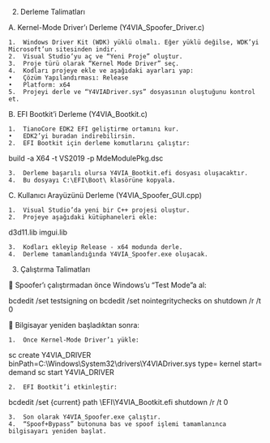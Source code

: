 2. Derleme Talimatları

A. Kernel-Mode Driver’ı Derleme (Y4VIA_Spoofer_Driver.c)

	1.	Windows Driver Kit (WDK) yüklü olmalı. Eğer yüklü değilse, WDK’yi Microsoft’un sitesinden indir.
	2.	Visual Studio’yu aç ve “Yeni Proje” oluştur.
	3.	Proje türü olarak “Kernel Mode Driver” seç.
	4.	Kodları projeye ekle ve aşağıdaki ayarları yap:
	•	Çözüm Yapılandırması: Release
	•	Platform: x64
	5.	Projeyi derle ve “Y4VIADriver.sys” dosyasının oluştuğunu kontrol et.

B. EFI Bootkit’i Derleme (Y4VIA_Bootkit.c)

	1.	TianoCore EDK2 EFI geliştirme ortamını kur.
	•	EDK2’yi buradan indirebilirsin.
	2.	EFI Bootkit için derleme komutlarını çalıştır:

build -a X64 -t VS2019 -p MdeModulePkg.dsc


	3.	Derleme başarılı olursa Y4VIA_Bootkit.efi dosyası oluşacaktır.
	4.	Bu dosyayı C:\EFI\Boot\ klasörüne kopyala.

C. Kullanıcı Arayüzünü Derleme (Y4VIA_Spoofer_GUI.cpp)

	1.	Visual Studio’da yeni bir C++ projesi oluştur.
	2.	Projeye aşağıdaki kütüphaneleri ekle:

d3d11.lib
imgui.lib


	3.	Kodları ekleyip Release - x64 modunda derle.
	4.	Derleme tamamlandığında Y4VIA_Spoofer.exe oluşacak.

3. Çalıştırma Talimatları

📌 Spoofer’ı çalıştırmadan önce Windows’u “Test Mode”a al:

bcdedit /set testsigning on
bcdedit /set nointegritychecks on
shutdown /r /t 0

📌 Bilgisayar yeniden başladıktan sonra:

	1.	Önce Kernel-Mode Driver’ı yükle:

sc create Y4VIA_DRIVER binPath=C:\Windows\System32\drivers\Y4VIADriver.sys type= kernel start= demand
sc start Y4VIA_DRIVER


	2.	EFI Bootkit’i etkinleştir:

bcdedit /set {current} path \EFI\Y4VIA_Bootkit.efi
shutdown /r /t 0


	3.	Son olarak Y4VIA_Spoofer.exe çalıştır.
	4.	“Spoof+Bypass” butonuna bas ve spoof işlemi tamamlanınca bilgisayarı yeniden başlat.
